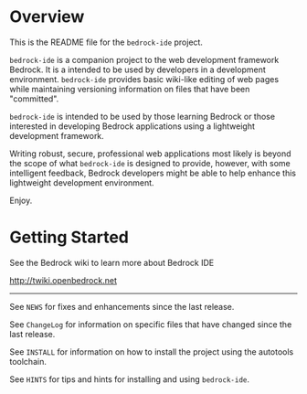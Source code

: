 # Overview

This is the README file for the `bedrock-ide` project.

`bedrock-ide` is a companion project to the web development framework
Bedrock.  It is a intended to be used by developers in a development
environment.  `bedrock-ide` provides basic wiki-like editing of web
pages while maintaining versioning information on files that have been
"committed".

`bedrock-ide` is intended to be used by those learning Bedrock or
those interested in developing Bedrock applications using a
lightweight development framework.

Writing robust, secure, professional web applications most likely is
beyond the scope of what `bedrock-ide` is designed to provide,
however, with some intelligent feedback, Bedrock developers might be
able to help enhance this lightweight development environment.

Enjoy.

# Getting Started

See the Bedrock wiki to learn more about Bedrock IDE

http://twiki.openbedrock.net

------------------------------------------------------------------

See `NEWS` for fixes and enhancements since the last release.

See `ChangeLog` for information on specific files that have changed
since the last release.

See `INSTALL` for information on how to install the project using the
autotools toolchain.

See `HINTS` for tips and hints for installing and using
`bedrock-ide`.



